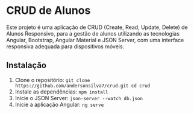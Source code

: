 # CRUD de Alunos
Este projeto é uma aplicação de CRUD (Create, Read, Update, Delete) de Alunos Responsivo, para a gestão de alunos utilizando as tecnologias Angular, Bootstrap, Angular Material e JSON Server, com uma interface responsiva adequada para dispositivos móveis.

## Instalação

1. Clone o repositório:
   `
   git clone https://github.com/andersonsilva7/crud.git
   cd crud
   `
2. Instale as dependências:
`
npm install
`
3. Inicie o JSON Server:
`
json-server --watch db.json
`
4. Inicie a aplicação Angular:
`
ng serve
`
